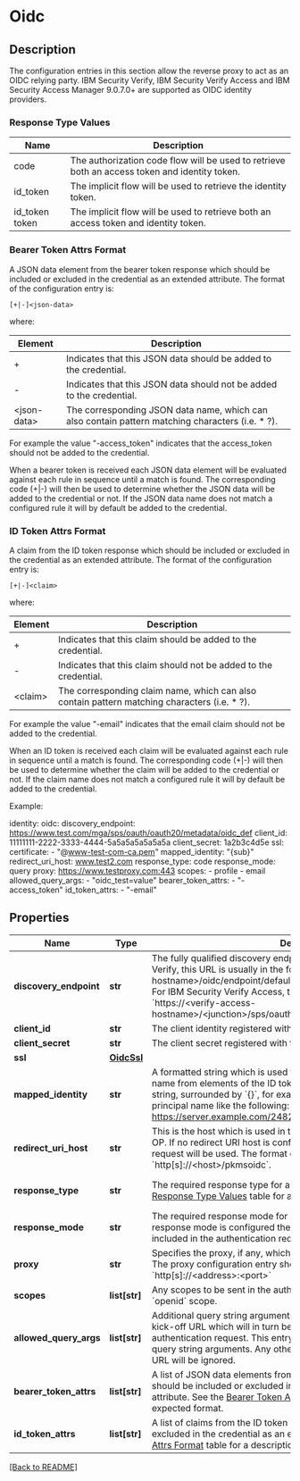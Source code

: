 # Oidc

## Description

The configuration entries in this section allow the reverse proxy to act as an OIDC relying party.
IBM Security Verify, IBM Security Verify Access and IBM Security Access Manager 9.0.7.0+ are supported as OIDC identity providers.

### Response Type Values
Name | Description
---- | -----------
code | The authorization code flow will be used to retrieve both an access token and identity token.
id_token | The implicit flow will be used to retrieve the identity token.
id_token token | The implicit flow will be used to retrieve both an access token and identity token.

### Bearer Token Attrs Format
A JSON data element from the bearer token response which should be included or excluded in the credential as an extended attribute.
The format of the configuration entry is:

`[+|-]<json-data>`

where:

Element | Description
------- | -----------
+ | Indicates that this JSON data should be added to the credential.
- | Indicates that this JSON data should not be added to the credential.
&lt;json-data&gt; | The corresponding JSON data name, which can also contain pattern matching characters (i.e. * ?).

For example the value "-access_token" indicates that the access_token should not be added to the credential.

When a bearer token is received each JSON data element will be evaluated against each rule in sequence until a match is found.
The corresponding code (+|-) will then be used to determine whether the JSON data will be added to the credential or not.
If the JSON data name does not match a configured rule it will by default be added to the credential.

### ID Token Attrs Format
A claim from the ID token response which should be included or excluded in the credential as an extended attribute.
The format of the configuration entry is:

`[+|-]<claim>`

where:

Element | Description
------- | -----------
+ | Indicates that this claim should be added to the credential.
- | Indicates that this claim should not be added to the credential.
&lt;claim&gt; | The corresponding claim name, which can also contain pattern matching characters (i.e. * ?).

For example the value "-email" indicates that the email claim should not be added to the credential.

When an ID token is received each claim will be evaluated against each rule in sequence until a match is found.
The corresponding code (+|-) will then be used to determine whether the claim will be added to the credential or not.
If the claim name does not match a configured rule it will by default be added to the credential.

Example:

identity:
  oidc:
    discovery_endpoint: https://www.test.com/mga/sps/oauth/oauth20/metadata/oidc_def
    client_id: 11111111-2222-3333-4444-5a5a5a5a5a5a5a
    client_secret: 1a2b3c4d5e
    ssl:
      certificate:
        - "@www-test-com-ca.pem"
    mapped_identity: "{sub}"
    redirect_uri_host: www.test2.com
    response_type: code
    response_mode: query
    proxy: https://www.testproxy.com:443
    scopes:
      - profile
      - email
    allowed_query_args:
      - "oidc_test=value"
    bearer_token_attrs:
      - "-access_token"
    id_token_attrs:
      - "-email"


## Properties

Name | Type | Description | Notes
------------ | ------------- | ------------- | -------------
**discovery\_endpoint** | **str** | The fully qualified discovery endpoint for the OIDC OP. For IBM Security Verify, this URL is usually in the format: &#x60;https://&lt;verify-hostname&gt;/oidc/endpoint/default/.well-known/openid-configuration&#x60; For IBM Security Verify Access, this URL is usually in the format: &#x60;https://&lt;verify-access-hostname&gt;/&lt;junction&gt;/sps/oauth/oauth20/metadata/&lt;definition\_name&gt;&#x60;  | [optional] 
**client\_id** | **str** | The client identity registered with the identity provider.  | [optional] 
**client\_secret** | **str** | The client secret registered with the identity provider.  | [optional] 
**ssl** | [**OidcSsl**](OidcSsl.md) |  | [optional] 
**mapped\_identity** | **str** | A formatted string which is used to construct the credential principal name from elements of the ID token. Claims can be added to the identity string, surrounded by &#x60;{}&#x60;, for example:   {iss}/{sub} - would construct a principal name like the following:   https://server.example.com/248289761001  | [optional] [default to '{sub}']
**redirect\_uri\_host** | **str** | This is the host which is used in the redirect URI registered with the OIDC OP. If no redirect URI host is configured the host header from the request will be used. The format of the redirect URI will be: &#x60;http[s]://&lt;host&gt;/pkmsoidc&#x60;.  | [optional] 
**response\_type** | **str** | The required response type for authentication responses. See the [Response Type Values](#response-type-values) table for a description  of the available values.  | [optional] [default to 'code']
**response\_mode** | **str** | The required response mode for authentication responses. If no response mode is configured the response mode parameter will not be included in the authentication request.  | [optional] 
**proxy** | **str** | Specifies the proxy, if any, which is used to reach the identity provider. The proxy configuration entry should be in URL format. Eg: &#x60;http[s]://&lt;address&gt;:&lt;port&gt;&#x60;  | [optional] 
**scopes** | **list[str]** | Any scopes to be sent in the authentication request in addition to the &#x60;openid&#x60; scope.  | [optional] 
**allowed\_query\_args** | **list[str]** | Additional query string arguments can be provided to the authentication kick-off URL which will in turn be appended to the corresponding authentication request. This entry is used to define a list of allowed query string arguments. Any other arguments passed to the kick-off URL will be ignored.  | [optional] 
**bearer\_token\_attrs** | **list[str]** | A list of JSON data elements from the bearer token response which should be included or excluded in the credential as an extended attribute. See the  [Bearer Token Attrs Format](#bearer-token-attrs-format) table for a  description of the expected format.  | [optional] 
**id\_token\_attrs** | **list[str]** | A list of claims from the ID token response which should be included or excluded in the credential as an extended attribute. See the  [ID Token Attrs Format](#id-token-attrs-format) table for a description  of the expected format.  | [optional] 

[[Back to README]](../README.md)



